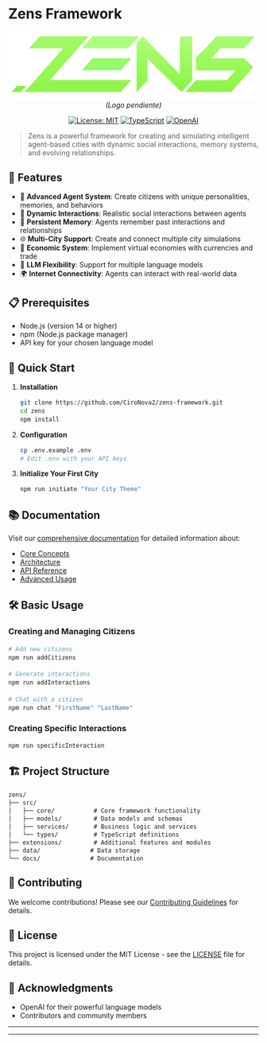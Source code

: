 # Zens Framework

<div align="center">

![Zens Logo](assets/logo.png) *(Logo pendiente)*

[![License: MIT](https://img.shields.io/badge/License-MIT-yellow.svg)](https://opensource.org/licenses/MIT)
[![TypeScript](https://img.shields.io/badge/TypeScript-4.9.5-blue)](https://www.typescriptlang.org/)
[![OpenAI](https://img.shields.io/badge/OpenAI-Powered-brightgreen)](https://openai.com/)

</div>

> Zens is a powerful framework for creating and simulating intelligent agent-based cities with dynamic social interactions, memory systems, and evolving relationships.

## 🌟 Features

- 🤖 **Advanced Agent System**: Create citizens with unique personalities, memories, and behaviors
- 🔄 **Dynamic Interactions**: Realistic social interactions between agents
- 💾 **Persistent Memory**: Agents remember past interactions and relationships
- 🌐 **Multi-City Support**: Create and connect multiple city simulations
- 💱 **Economic System**: Implement virtual economies with currencies and trade
- 🔌 **LLM Flexibility**: Support for multiple language models
- 🌍 **Internet Connectivity**: Agents can interact with real-world data

## 📋 Prerequisites

- Node.js (version 14 or higher)
- npm (Node.js package manager)
- API key for your chosen language model

## 🚀 Quick Start

1. **Installation**
   ```bash
   git clone https://github.com/CiroNova2/zens-framework.git
   cd zens
   npm install
   ```

2. **Configuration**
   ```bash
   cp .env.example .env
   # Edit .env with your API keys
   ```

3. **Initialize Your First City**
   ```bash
   npm run initiate "Your City Theme"
   ```

## 📚 Documentation

Visit our [comprehensive documentation](docs/README.md) for detailed information about:
- [Core Concepts](docs/core-concepts.md)
- [Architecture](docs/architecture.md)
- [API Reference](docs/api-reference.md)
- [Advanced Usage](docs/advanced-usage.md)

## 🛠️ Basic Usage

### Creating and Managing Citizens
```bash
# Add new citizens
npm run addCitizens

# Generate interactions
npm run addInteractions

# Chat with a citizen
npm run chat "FirstName" "LastName"
```

### Creating Specific Interactions
```bash
npm run specificInteraction
```

## 🏗️ Project Structure

```
zens/
├── src/
│   ├── core/           # Core framework functionality
│   ├── models/         # Data models and schemas
│   ├── services/       # Business logic and services
│   └── types/          # TypeScript definitions
├── extensions/         # Additional features and modules
├── data/              # Data storage
└── docs/              # Documentation
```

## 🤝 Contributing

We welcome contributions! Please see our [Contributing Guidelines](CONTRIBUTING.md) for details.

## 📄 License

This project is licensed under the MIT License - see the [LICENSE](LICENSE) file for details.

## 🙏 Acknowledgments

- OpenAI for their powerful language models
- Contributors and community members

---


---